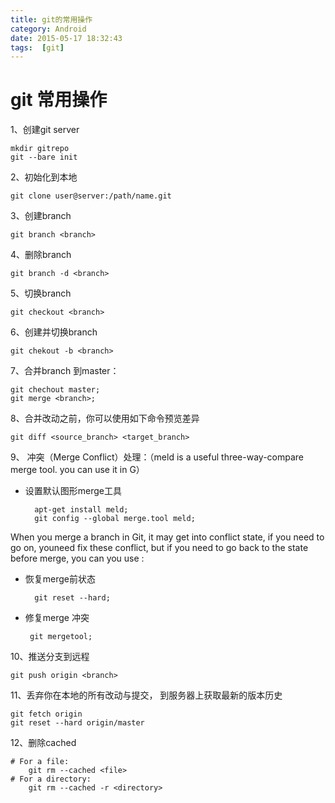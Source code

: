 ```yaml
---
title: git的常用操作
category: Android
date: 2015-05-17 18:32:43
tags:  [git]
---
```


# git 常用操作
1、创建git server 

	mkdir gitrepo 
	git --bare init

2、初始化到本地

	git clone user@server:/path/name.git

3、创建branch

	git branch <branch>

4、删除branch

	git branch -d <branch>

5、切换branch

	git checkout <branch>

6、创建并切换branch 

	git chekout -b <branch>

7、合并branch <branch>到master： 

	git chechout master;
	git merge <branch>;

8、合并改动之前，你可以使用如下命令预览差异

	git diff <source_branch> <target_branch>

9、 冲突（Merge Conflict）处理：（meld is a useful three-way-compare merge tool. you can use it in G）

* 设置默认图形merge工具

		apt-get install meld;
		git config --global merge.tool meld; 

When you merge a branch in Git, it may get into conflict state, if you need to go on, youneed fix these conflict, but if you need to go back to the state before merge, you can you use :

* 恢复merge前状态

		git reset --hard;

*  修复merge 冲突

		git mergetool;

10、推送分支到远程

	git push origin <branch>

11、丢弃你在本地的所有改动与提交， 到服务器上获取最新的版本历史

	git fetch origin
	git reset --hard origin/master

12、删除cached

```
# For a file:
	git rm --cached <file>
# For a directory:
	git rm --cached -r <directory>

```

		 

